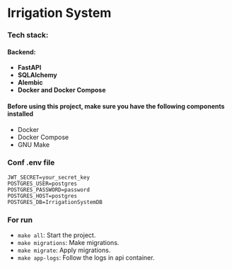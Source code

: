 # Irrigation System

### Tech stack:

#### Backend:

- **FastAPI**
- **SQLAlchemy**
- **Alembic**
- **Docker and Docker Compose**

#### Before using this project, make sure you have the following components installed

- Docker
- Docker Compose
- GNU Make

### Conf .env file

```env
JWT_SECRET=your_secret_key
POSTGRES_USER=postgres
POSTGRES_PASSWORD=password
POSTGRES_HOST=postgres
POSTGRES_DB=IrrigationSystemDB
```

### For run

- `make all`: Start the project.
- `make migrations`: Make migrations.
- `make migrate`: Apply migrations.
- `make app-logs`: Follow the logs in api container.
